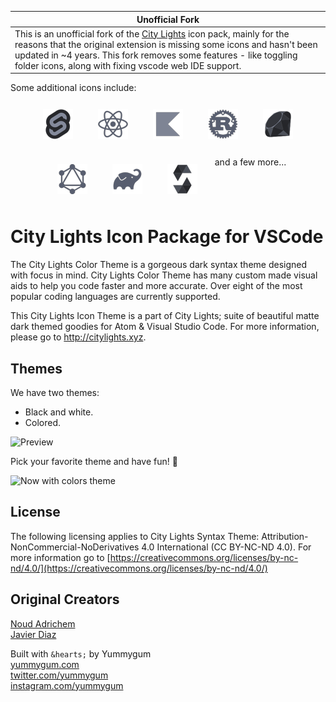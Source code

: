 | Unofficial Fork                                                                                                                                                                                                                                                                                                                                                     |
| ------------------------------------------------------------------------------------------------------------------------------------------------------------------------------------------------------------------------------------------------------------------------------------------------------------------------------------------------------------------- |
| This is an unofficial fork of the [City Lights](https://marketplace.visualstudio.com/items?itemName=Yummygum.city-lights-icon-vsc) icon pack, mainly for the reasons that the original extension is missing some icons and hasn't been updated in ~4 years. This fork removes some features - like toggling folder icons, along with fixing vscode web IDE support. |

Some additional icons include:

<div align="center" style="display: flex; flex-wrap: wrap; gap: 16px; justify-content: center;">
<img src="./images/previews/svelte-icon.png" width="48" alt="svelte" style="margin:12px"/>
<img src="./images/previews/react-icon.png" width="48" alt="react" style="margin:12px"/>
<img src="./images/previews/kotlin-icon.png" width="48" alt="kotlin" style="margin:12px"/>
<img src="./images/previews/rust-icon.png" width="48" alt="rust" style="margin:12px"/>
<img src="./images/previews/ruby-icon.png" width="48" alt="ruby" style="margin:12px"/>
<img src="./images/previews/graphql-icon.png" width="48" alt="graphql" style="margin:12px"/>
<img src="./images/previews/gradle-icon.png" width="48" alt="gradle" style="margin:12px"/>
<img src="./images/previews/solidity-icon.png" width="48" alt="solidity" style="margin:12px"/>
and a few more...
</div>

# City Lights Icon Package for VSCode

The City Lights Color Theme is a gorgeous dark syntax theme designed with focus in mind. City Lights Color Theme has many custom made visual aids to help you code faster and more accurate. Over eight of the most popular coding languages are currently supported.

This City Lights Icon Theme is a part of City Lights; suite of beautiful matte dark themed goodies for Atom & Visual Studio Code. For more information, please go to http://citylights.xyz.

## Themes

We have two themes:

- Black and white.
- Colored.

![Preview](./images/preview.gif)

Pick your favorite theme and have fun! :tada:

![Now with colors theme](./images/icon_themes.png)

## License

The following licensing applies to City Lights Syntax Theme: Attribution-NonCommercial-NoDerivatives 4.0 International (CC BY-NC-ND 4.0). For more information go to [https://creativecommons.org/licenses/by-nc-nd/4.0/](https://creativecommons.org/licenses/by-nc-nd/4.0/)

## Original Creators

[Noud Adrichem](https://twitter.com/noudadrichem) <br />
[Javier Diaz](https://twitter.com/coderdiaz)

Built with `&hearts;` by Yummygum <br />
[yummygum.com](https://yummygum.com) <br />
[twitter.com/yummygum](http://twitter.com/yummygum) <br />
[instagram.com/yummygum](https://instagram.com/yummygum)
